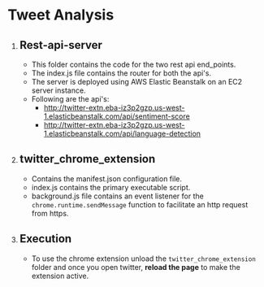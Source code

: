# Tweet Analysis
1. ## Rest-api-server  
    * This folder contains the code for the two rest api end_points.  
    * The index.js file contains the router for both the api's.
    * The server is deployed using AWS Elastic Beanstalk on an EC2 server instance.  
    * Following are the api's:  
      * http://twitter-extn.eba-iz3p2gzp.us-west-1.elasticbeanstalk.com/api/sentiment-score
      * http://twitter-extn.eba-iz3p2gzp.us-west-1.elasticbeanstalk.com/api/language-detection
     
2. ## twitter_chrome_extension
    * Contains the manifest.json configuration file.  
    * index.js contains the primary executable script.  
    * background.js file contains an event listener for the `chrome.runtime.sendMessage` function to facilitate an http request from https.
    
3. ## Execution
    * To use the chrome extension unload the `twitter_chrome_extension` folder and once you open twitter, **reload the page** to make the extension active.
    
